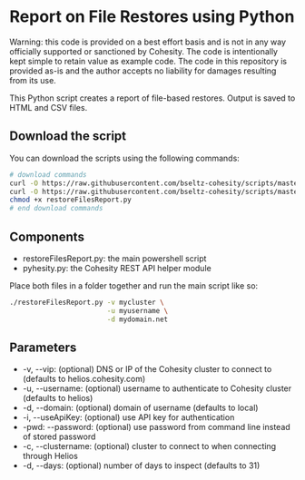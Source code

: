 # Report on File Restores using Python

Warning: this code is provided on a best effort basis and is not in any way officially supported or sanctioned by Cohesity. The code is intentionally kept simple to retain value as example code. The code in this repository is provided as-is and the author accepts no liability for damages resulting from its use.

This Python script creates a report of file-based restores. Output is saved to HTML and CSV files.

## Download the script

You can download the scripts using the following commands:

```bash
# download commands
curl -O https://raw.githubusercontent.com/bseltz-cohesity/scripts/master/reports/python/restoreFilesReport/restoreFilesReport.py
curl -O https://raw.githubusercontent.com/bseltz-cohesity/scripts/master/python/pyhesity.py
chmod +x restoreFilesReport.py
# end download commands
```

## Components

* restoreFilesReport.py: the main powershell script
* pyhesity.py: the Cohesity REST API helper module

Place both files in a folder together and run the main script like so:

```bash
./restoreFilesReport.py -v mycluster \
                        -u myusername \
                        -d mydomain.net
```

## Parameters

* -v, --vip: (optional) DNS or IP of the Cohesity cluster to connect to (defaults to helios.cohesity.com)
* -u, --username: (optional) username to authenticate to Cohesity cluster (defaults to helios)
* -d, --domain: (optional) domain of username (defaults to local)
* -i, --useApiKey: (optional) use API key for authentication
* -pwd: --password: (optional) use password from command line instead of stored password
* -c, --clustername: (optional) cluster to connect to when connecting through Helios
* -d, --days: (optional) number of days to inspect (defaults to 31)
